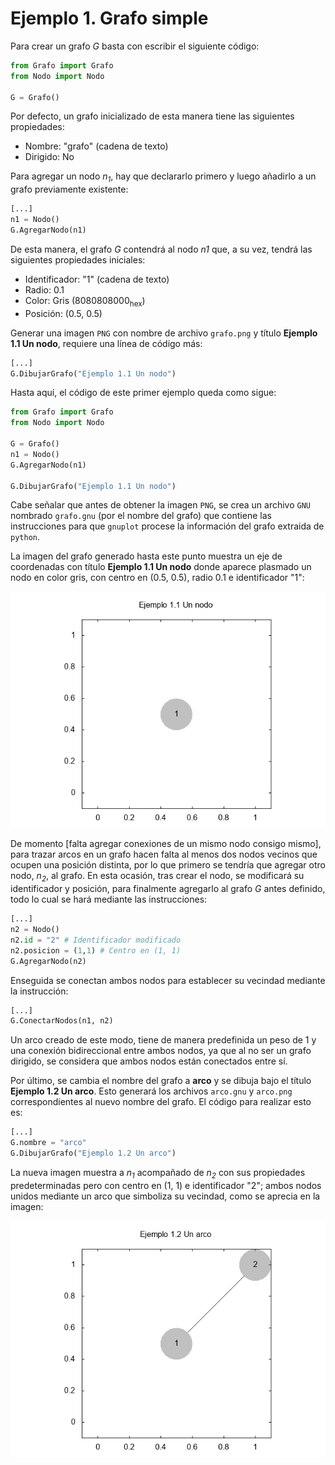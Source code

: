 # Ejemplo 1. Grafo simple
<span style="font-family:Palatino"></span>

Para crear un grafo *G* basta con escribir el siguiente código:

``` python
from Grafo import Grafo
from Nodo import Nodo

G = Grafo()
```

Por defecto, un grafo inicializado de esta manera tiene las siguientes propiedades:
* Nombre: "grafo" (cadena de texto)
* Dirigido: No

Para agregar un nodo *n<sub>1</sub>*, hay que declararlo primero y luego añadirlo a un grafo previamente existente:

```python
[...]
n1 = Nodo()
G.AgregarNodo(n1)
```

De esta manera, el grafo *G* contendrá al nodo *n1* que, a su vez, tendrá las siguientes propiedades iniciales:
* Identificador: "1" (cadena de texto)
* Radio: 0.1
* Color: Gris (8080808000<sub>hex</sub>)
* Posición: (0.5, 0.5)

Generar una imagen `PNG` con nombre de archivo `grafo.png` y título **Ejemplo 1.1 Un nodo**, requiere una línea de código más:

```python
[...]
G.DibujarGrafo("Ejemplo 1.1 Un nodo")
```

Hasta aquí, el código de este primer ejemplo queda como sigue:

```python
from Grafo import Grafo
from Nodo import Nodo

G = Grafo()
n1 = Nodo()
G.AgregarNodo(n1)

G.DibujarGrafo("Ejemplo 1.1 Un nodo")
```

Cabe señalar que antes de obtener la imagen `PNG`, se crea un archivo `GNU` nombrado `grafo.gnu` (por el nombre del grafo) que contiene las instrucciones para que `gnuplot` procese la información del grafo extraida de `python`.

La imagen del grafo generado hasta este punto muestra un eje de coordenadas con título **Ejemplo 1.1 Un nodo** donde aparece plasmado un nodo en color gris, con centro en (0.5, 0.5), radio 0.1 e identificador "1":

![](grafo.png?raw=true)

De momento [falta agregar conexiones de un mismo nodo consigo mismo], para trazar arcos en un grafo hacen falta al menos dos nodos vecinos que ocupen una posición distinta, por lo que primero se tendría que agregar otro nodo, *n<sub>2</sub>*, al grafo. En esta ocasión, tras crear el nodo, se modificará su identificador y posición, para finalmente agregarlo al grafo *G* antes definido, todo lo cual se hará mediante las instrucciones:

```python
[...]
n2 = Nodo()
n2.id = "2" # Identificador modificado
n2.posicion = (1,1) # Centro en (1, 1)
G.AgregarNodo(n2)
```

Enseguida se conectan ambos nodos para establecer su vecindad mediante la instrucción:

```python
[...]
G.ConectarNodos(n1, n2)
```

Un arco creado de este modo, tiene de manera predefinida un peso de 1 y una conexión bidireccional entre ambos nodos, ya que al no ser un grafo dirigido, se considera que ambos nodos están conectados entre sí.

Por último, se cambia el nombre del grafo a **arco** y se dibuja bajo el título **Ejemplo 1.2 Un arco**. Esto generará los archivos `arco.gnu` y `arco.png` correspondientes al nuevo nombre del grafo. El código para realizar esto es:

```python
[...]
G.nombre = "arco"
G.DibujarGrafo("Ejemplo 1.2 Un arco")
```

La nueva imagen muestra a *n<sub>1</sub>* acompañado de *n<sub>2</sub>* con sus propiedades predeterminadas pero con centro en (1, 1) e identificador "2"; ambos nodos unidos mediante un arco que simboliza su vecindad, como se aprecia en la imagen:

![](arco.png?raw=true)
